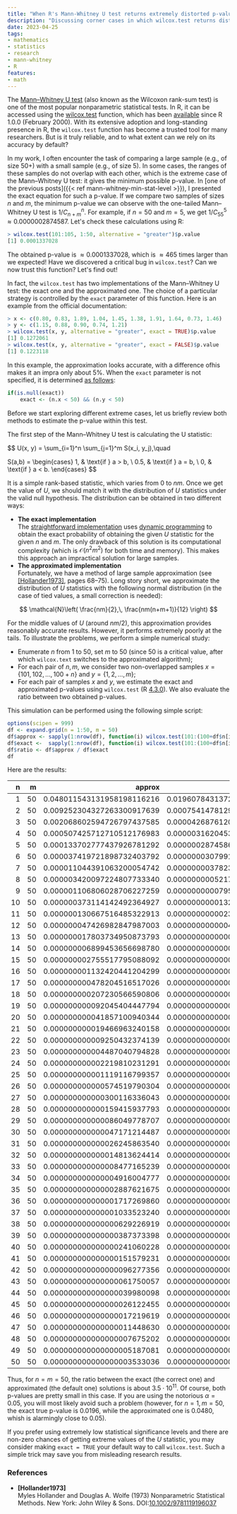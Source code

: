 ```yaml
---
title: "When R's Mann-Whitney U test returns extremely distorted p-values"
description: "Discussing corner cases in which wilcox.test returns distorted p-values"
date: 2023-04-25
tags:
- mathematics
- statistics
- research
- mann-whitney
- R
features:
- math
---
```


The [Mann–Whitney U test](https://en.wikipedia.org/wiki/Mann%E2%80%93Whitney_U_test)
  (also known as the Wilcoxon rank-sum test)
  is one of the most popular nonparametric statistical tests.
In R, it can be accessed using
  the [wilcox.test](https://stat.ethz.ch/R-manual/R-devel/library/stats/html/wilcox.test.html) function,
  which has been [available](https://github.com/wch/r-source/blob/tags/R-1-0/src/library/ctest/R/wilcox.test.R)
  since R 1.0.0 (February 2000).
With its extensive adoption and long-standing presence in R,
  the `wilcox.test` function has become a trusted tool for many researchers.
But is it truly reliable, and to what extent can we rely on its accuracy by default?

In my work,
  I often encounter the task of comparing a large sample (e.g., of size 50+) with a small sample (e.g., of size 5).
In some cases, the ranges of these samples do not overlap with each other,
  which is the extreme case of the Mann–Whitney U test: it gives the minimum possible p-value.
In [one of the previous posts]({{< ref mann-whitney-min-stat-level >}}),
  I presented the exact equation for such a p-value.
If we compare two samples of sizes $n$ and $m$,
  the minimum p-value we can observe with the one-tailed Mann–Whitney U test is $1/C_{n+m}^n$.
For example, if $n=50$ and $m=5$, we get $1/C_{55}^5 \approx 0.0000002874587$.
Let's check these calculations using R:

```r
> wilcox.test(101:105, 1:50, alternative = "greater")$p.value
[1] 0.0001337028
```

The obtained p-value is $\approx 0.0001337028$, which is $\approx 465$ times larger than we expected!
Have we discovered a critical bug in `wilcox.test`?
Can we now trust this function?
Let's find out!

<!--more-->

In fact, the `wilcox.test` has two implementations of the Mann–Whitney U test: the exact one and the approximated one.
The choice of a particular strategy is controlled by the `exact` parameter of this function.
Here is an example from the official documentation:

```r
> x <- c(0.80, 0.83, 1.89, 1.04, 1.45, 1.38, 1.91, 1.64, 0.73, 1.46)
> y <- c(1.15, 0.88, 0.90, 0.74, 1.21)
> wilcox.test(x, y, alternative = "greater", exact = TRUE)$p.value
[1] 0.1272061
> wilcox.test(x, y, alternative = "greater", exact = FALSE)$p.value
[1] 0.1223118
```

In this example, the approximation looks accurate, with a difference ofhis makes it an impra only about $5\%$.
When the `exact` parameter is not specified, it is determined
  [as follows](https://github.com/wch/r-source/blob/tags/R-4-3-0/src/library/stats/R/wilcox.test.R#L279):

```r
if(is.null(exact))
    exact <- (n.x < 50) && (n.y < 50)
```

Before we start exploring different extreme cases,
  let us briefly review both methods to estimate the p-value within this test.

The first step of the Mann–Whitney U test is calculating the U statistic:

$$
U(x, y) = \sum_{i=1}^n \sum_{j=1}^m S(x_i, y_j),\quad

S(a,b) = \begin{cases}
1,   & \text{if } a > b, \\
0.5, & \text{if } a = b, \\
0,   & \text{if } a < b.
\end{cases}
$$

It is a simple rank-based statistic, which varies from $0$ to $nm$.
Once we get the value of $U$,
  we should match it with the distribution of $U$ statistics under the valid null hypothesis.
The distribution can be obtained in two different ways:

* **The exact implementation**  
  The [straightforward implementation](https://github.com/wch/r-source/blob/tags/R-4-3-0/src/nmath/wilcox.c#L111) uses
    [dynamic programming](https://en.wikipedia.org/wiki/Dynamic_programming)
    to obtain the exact probability of obtaining the given $U$ statistic for the given $n$ and $m$.
  The only drawback of this solution is its computational complexity
    (which is $\mathcal{O}(n^2 m^2)$ for both time and memory).
  This makes this approach an impractical solution for large samples.
* **The approximated implementation**  
  Fortunately, we have a method of large sample approximation
    (see [[Hollander1973]](#Hollander1973), pages 68–75).
  Long story short, we approximate the distribution of $U$ statistics with the following normal distribution
    (in the case of tied values, a small correction is needed):

$$
\mathcal{N}\left( \frac{nm}{2},\, \frac{nm(n+m+1)}{12} \right)
$$

For the middle values of $U$ (around $nm/2$), this approximation provides reasonably accurate results.
However, it performs extremely poorly at the tails.
To illustrate the problems, we perform a simple numerical study:

* Enumerate $n$ from $1$ to $50$, set $m$ to $50$
    (since $50$ is a critical value, after which `wilcox.text` switches to the approximated algorithm);
* For each pair of $n,\, m$, we consider two non-overlapped samples
    $x = \{ 101, 102, \ldots, 100 + n \}$ and $y = \{ 1, 2, \ldots, m \}$;
* For each pair of samples $x$ and $y$, we estimate the exact and approximated p-values using `wilcox.test`
    (R [4.3.0](https://cran.r-project.org/bin/windows/base/NEWS.R-4.3.0.html)).
  We also evaluate the ratio between two obtained p-values.

This simulation can be performed using the following simple script:

```r
options(scipen = 999)
df <- expand.grid(n = 1:50, m = 50)
df$approx <- sapply(1:nrow(df), function(i) wilcox.test(101:(100+df$n[i]), 1:df$m[i], "g", exact = F)$p.value)
df$exact <-  sapply(1:nrow(df), function(i) wilcox.test(101:(100+df$n[i]), 1:df$m[i], "g", exact = T)$p.value)
df$ratio <- df$approx / df$exact
df
```

Here are the results:

|  n|  m|                     approx|                                  exact|               ratio|
|--:|--:|--------------------------:|--------------------------------------:|-------------------:|
|  1| 50| 0.048011543131958198116216| 0.019607843137254901688670827297755750|            2.448589|
|  2| 50| 0.009252304327263300917639| 0.000754147812971342414341269222433084|           12.268556|
|  3| 50| 0.002068602594726797437585| 0.000042687612054981640980627632941946|           48.459084|
|  4| 50| 0.000507425712710512176983| 0.000003162045337406047683961830482846|          160.473889|
|  5| 50| 0.000133702777437926781292| 0.000000287458667036913421002024661768|          465.120008|
|  6| 50| 0.000037419721898732403792| 0.000000030799142896812156031614014003|         1214.959846|
|  7| 50| 0.000011044391063200054742| 0.000000003782350882064650319878251473|         2919.980564|
|  8| 50| 0.000003420097224807733340| 0.000000000521703569939951803913405917|         6555.633164|
|  9| 50| 0.000001106806028706227259| 0.000000000079581900499314674285699250|        13907.760706|
| 10| 50| 0.000000373114142492364927| 0.000000000013263650083219112919478920|        28130.577944|
| 11| 50| 0.000000130667516485322913| 0.000000000002391805752711643505365161|        54631.324612|
| 12| 50| 0.000000047426982847987003| 0.000000000000462930145686124477766408|       102449.545120|
| 13| 50| 0.000000017803734950873793| 0.000000000000095525268157454267935196|       186377.230803|
| 14| 50| 0.000000006899453656698780| 0.000000000000020896152409443119138672|       330178.184075|
| 15| 50| 0.000000002755517795088092| 0.000000000000004822189017563796906354|       571424.675609|
| 16| 50| 0.000000001132420441204299| 0.000000000000001169015519409405310631|       968695.814899|
| 17| 50| 0.000000000478204516517026| 0.000000000000000296615878059102926844|      1612201.341500|
| 18| 50| 0.000000000207230566590806| 0.000000000000000078515967721527219964|      2639342.959203|
| 19| 50| 0.000000000092045404447794| 0.000000000000000021620338937811845233|      4257352.519429|
| 20| 50| 0.000000000041857100940344| 0.000000000000000006177239696517670397|      6776020.196196|
| 21| 50| 0.000000000019466963240158| 0.000000000000000001827070896153113595|     10654738.839717|
| 22| 50| 0.000000000009250432374139| 0.000000000000000000558271662713451387|     16569768.791735|
| 23| 50| 0.000000000004487040794828| 0.000000000000000000175893811539854518|     25509941.228442|
| 24| 50| 0.000000000002219810231291| 0.000000000000000000057046641580493394|     38912198.330882|
| 25| 50| 0.000000000001119116799357| 0.000000000000000000019015547193497798|     58852726.559442|
| 26| 50| 0.000000000000574519790304| 0.000000000000000000006505318776722924|     88315393.914190|
| 27| 50| 0.000000000000300116336043| 0.000000000000000000002281085804824923|    131567315.621484|
| 28| 50| 0.000000000000159415937793| 0.000000000000000000000818851314552536|    194682398.330711|
| 29| 50| 0.000000000000086049778707| 0.000000000000000000000300590988886374|    286268657.038994|
| 30| 50| 0.000000000000047171214487| 0.000000000000000000000112721620832390|    418475303.483840|
| 31| 50| 0.000000000000026245863540| 0.000000000000000000000043140373404989|    608382855.044904|
| 32| 50| 0.000000000000014813624414| 0.000000000000000000000016835267670240|    879916179.758513|
| 33| 50| 0.000000000000008477165239| 0.000000000000000000000006693540158047|   1266469616.742985|
| 34| 50| 0.000000000000004916004777| 0.000000000000000000000002709290063971|   1814499245.458048|
| 35| 50| 0.000000000000002887621675| 0.000000000000000000000001115590026341|   2588425503.078257|
| 36| 50| 0.000000000000001717269860| 0.000000000000000000000000466991173817|   3677306886.886681|
| 37| 50| 0.000000000000001033523240| 0.000000000000000000000000198605441738|   5203901920.395980|
| 38| 50| 0.000000000000000629226919| 0.000000000000000000000000085761440751|   7336944364.786281|
| 39| 50| 0.000000000000000387373398| 0.000000000000000000000000037580856059|  10307732138.774328|
| 40| 50| 0.000000000000000241060228| 0.000000000000000000000000016702602693|  14432494906.850683|
| 41| 50| 0.000000000000000151579231| 0.000000000000000000000000007525348466|  20142486658.620667|
| 42| 50| 0.000000000000000096277356| 0.000000000000000000000000003435485169|  28024384121.614346|
| 43| 50| 0.000000000000000061750057| 0.000000000000000000000000001588450132|  38874406735.166344|
| 44| 50| 0.000000000000000039980098| 0.000000000000000000000000000743529849|  53770670472.618752|
| 45| 50| 0.000000000000000026122455| 0.000000000000000000000000000352198350|  74169725522.991974|
| 46| 50| 0.000000000000000017219619| 0.000000000000000000000000000168761709| 102035109626.813110|
| 47| 50| 0.000000000000000011448630| 0.000000000000000000000000000081771137| 140008207685.065460|
| 48| 50| 0.000000000000000007675202| 0.000000000000000000000000000040051169| 191634915718.995544|
| 49| 50| 0.000000000000000005187081| 0.000000000000000000000000000019823306| 261665784427.152771|
| 50| 50| 0.000000000000000003533036| 0.000000000000000000000000000009911653| 356452748856.307617|

Thus, for $n=m=50$, the ratio between the exact (the correct one) and approximated (the default one) solutions
  is about $3.5 \cdot 10^{11}$.
Of course, both p-values are pretty small in this case.
If you are using the notorious $\alpha = 0.05$, you will most likely avoid such a problem
  (however, for $n=1,\, m = 50$, the exact true p-value is $0.0196$, while the approximated one is $0.0480$,
   whish is alarmingly close to $0.05$).
  
If you prefer using extremely low statistical significance levels
  and there are non-zero chances of getting extreme values of the $U$ statistic,
  you may consider making `exact = TRUE` your default way to call `wilcox.test`.
Such a simple trick may save you from misleading research results.

### References

* <b id="Hollander1973">[Hollander1973]</b>  
  Myles Hollander and Douglas A. Wolfe (1973)
  Nonparametric Statistical Methods.
  New York: John Wiley & Sons.
  DOI:[10.1002/9781119196037](https://dx.doi.org/10.1002/9781119196037)

